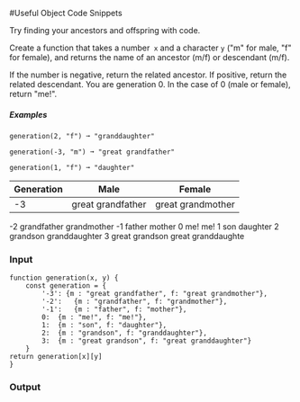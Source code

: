 #Useful Object Code Snippets

Try finding your ancestors and offspring with code.

Create a function that takes a number` x` and a character `y` ("m" for male, "f" for female), and returns the name of an ancestor (m/f) or descendant (m/f).

If the number is negative, return the related ancestor.
If positive, return the related descendant.
You are generation 0. In the case of 0 (male or female), return "me!".
##### Examples

`generation(2, "f") ➞ "granddaughter"`

`generation(-3, "m") ➞ "great grandfather"`

`generation(1, "f") ➞ "daughter"`


Generation	|Male|	Female
--- | --- | ---
-3	|great grandfather |	great grandmother
-2	grandfather	grandmother
-1	father	mother
0	me!	me!
1	son	daughter
2	grandson	granddaughter
3	great grandson	great granddaughte

### Input 
```
function generation(x, y) {
	const generation = {
		'-3': {m : "great grandfather", f: "great grandmother"},
		'-2':	{m : "grandfather", f: "grandmother"},
		'-1':	{m : "father", f: "mother"},
		0:	{m : "me!", f: "me!"},
		1:	{m : "son", f: "daughter"},
		2:	{m : "grandson", f: "granddaughter"},
		3:	{m : "great grandson", f: "great granddaughter"}
	}
return generation[x][y]
}
```
### Output

## 

